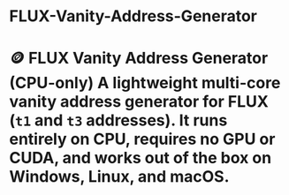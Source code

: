 # FLUX-Vanity-Address-Generator
# 🪙 FLUX Vanity Address Generator (CPU-only)  A lightweight **multi-core vanity address generator** for **FLUX** (`t1` and `t3` addresses).   It runs **entirely on CPU**, requires no GPU or CUDA, and works out of the box on Windows, Linux, and macOS.
